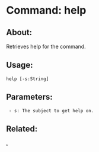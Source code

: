 Command: help
====================

About:
--------------------
Retrieves help for the command.

Usage:
--------------------
```
help [-s:String] 
```

Parameters:
--------------------
```
 - s: The subject to get help on.

```

Related:
--------------------
[.](index.md)

